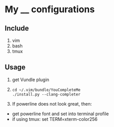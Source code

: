 # My __ configurations

## Include
1. vim
2. bash
3. tmux

## Usage
1. get Vundle plugin
2. ```
   cd ~/.vim/bundle/YouCompleteMe
   ./install.py --clang-completer
   ```   
3. If powerline does not look great, then:
  - get powerline font and set into terminal profile
  - if using tmux: set TERM=xterm-color256
